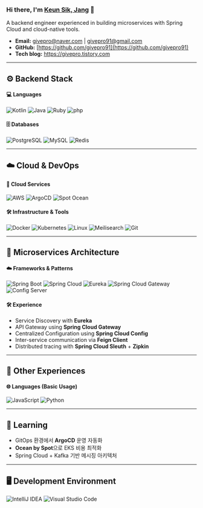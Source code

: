 ### Hi there, I'm [Keun Sik, Jang](https://givepro91.notion.site/givepro91/Keunsik-2c4325d002a5452bba853e64553035aa) 👋  
A backend engineer experienced in building microservices with Spring Cloud and cloud-native tools.

- **Email:** givepro@naver.com | givepro91@gmail.com  
- **GitHub:** [https://github.com/givepro91](https://github.com/givepro91)  
- **Tech blog:** https://givepro.tistory.com  

---

## ⚙️ Backend Stack

#### 💻 Languages
![Kotlin](https://img.shields.io/badge/Kotlin-7F52FF?style=for-the-badge&logo=kotlin&logoColor=white)
![Java](https://img.shields.io/badge/Java-ED8B00?style=for-the-badge&logo=java&logoColor=white)
![Ruby](https://img.shields.io/badge/Ruby-CC342D?style=for-the-badge&logo=Ruby&logoColor=white)
![php](https://img.shields.io/badge/php-777BB4?style=for-the-badge&logo=php&logoColor=white)


#### 🗄️ Databases
![PostgreSQL](https://img.shields.io/badge/PostgreSQL-316192?style=for-the-badge&logo=postgresql&logoColor=white)
![MySQL](https://img.shields.io/badge/MySQL-00000F?style=for-the-badge&logo=mysql&logoColor=white)
![Redis](https://img.shields.io/badge/Redis-FF4438?style=for-the-badge&logo=Redis&logoColor=white)

---

## ☁️ Cloud & DevOps

#### 🧰 Cloud Services
![AWS](https://img.shields.io/badge/Amazon_AWS-232F3E?style=for-the-badge&logo=amazon-aws&logoColor=white)
![ArgoCD](https://img.shields.io/badge/ArgoCD-FE7B72?style=for-the-badge&logo=argo&logoColor=white)
![Spot Ocean](https://img.shields.io/badge/Spot%20Ocean-1A73E8?style=for-the-badge&logo=digitalocean&logoColor=white)

#### 🛠️ Infrastructure & Tools
![Docker](https://img.shields.io/badge/docker-2496ED?style=for-the-badge&logo=docker&logoColor=white)
![Kubernetes](https://img.shields.io/badge/Kubernetes-326CE5?style=for-the-badge&logo=Kubernetes&logoColor=white)
![Linux](https://img.shields.io/badge/Linux-FCC624?style=for-the-badge&logo=linux&logoColor=black)
![Meilisearch](https://img.shields.io/badge/Meilisearch-FF5CAA?style=for-the-badge&logo=Meilisearch&logoColor=white)
![Git](https://img.shields.io/badge/GIT-E44C30?style=for-the-badge&logo=git&logoColor=white)

---

## 🧱 Microservices Architecture

#### ☁️ Frameworks & Patterns
![Spring Boot](https://img.shields.io/badge/springboot-6DB33F?style=for-the-badge&logo=springboot&logoColor=white)
![Spring Cloud](https://img.shields.io/badge/springcloud-6DB33F?style=for-the-badge&logo=spring&logoColor=white)
![Eureka](https://img.shields.io/badge/Eureka-6DB33F?style=for-the-badge&logo=spring&logoColor=white)
![Spring Cloud Gateway](https://img.shields.io/badge/Gateway-31A8FF?style=for-the-badge&logo=apachespark&logoColor=white)
![Config Server](https://img.shields.io/badge/Config_Server-999999?style=for-the-badge&logo=serverfault&logoColor=white)

#### 🛠 Experience
- Service Discovery with **Eureka**
- API Gateway using **Spring Cloud Gateway**
- Centralized Configuration using **Spring Cloud Config**
- Inter-service communication via **Feign Client**
- Distributed tracing with **Spring Cloud Sleuth** + **Zipkin**

---

## 🧪 Other Experiences

#### 🌐 Languages (Basic Usage)
![JavaScript](https://img.shields.io/badge/javascript-F7DF1E.svg?style=for-the-badge&logo=javascript&logoColor=black)
![Python](https://img.shields.io/badge/Python-3776AB?style=for-the-badge&logo=python&logoColor=white)

---

## 🧠 Learning

- GitOps 환경에서 **ArgoCD** 운영 자동화
- **Ocean by Spot**으로 EKS 비용 최적화
- Spring Cloud + Kafka 기반 메시징 아키텍처

---

## 🖥️ Development Environment

![IntelliJ IDEA](https://img.shields.io/badge/intellijidea-000000.svg?style=for-the-badge&logo=intellijidea&logoColor=white)
![Visual Studio Code](https://img.shields.io/badge/Visual%20Studio%20Code-0078d7.svg?style=for-the-badge&logo=visual-studio-code&logoColor=white)
